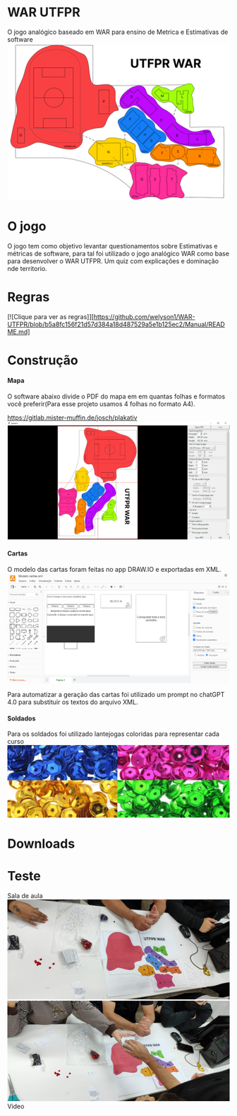 # WAR UTFPR

O jogo analógico baseado em WAR para ensino de Metrica e Estimativas de software
![Mapa](https://raw.githubusercontent.com/welyson1/WAR-UTFPR/main/Imagens/Mapa.png)

# O jogo
O jogo tem como objetivo levantar questionamentos sobre Estimativas e métricas de software, para tal foi utilizado o jogo analógico WAR como base para desenvolver o WAR UTFPR. Um quiz com explicações e dominação nde territorio.

# Regras
[![Clique para ver as regras]][https://github.com/welyson1/WAR-UTFPR/blob/b5a8fc156f21d57d384a18d487529a5e1b125ec2/Manual/README.md]

# Construção
#### Mapa
O software abaixo divide o PDF do mapa em em quantas folhas e formatos você preferir(Para esse projeto usamos 4 folhas no formato A4).

https://gitlab.mister-muffin.de/josch/plakativ
![Gerador PDF](https://raw.githubusercontent.com/welyson1/WAR-UTFPR/main/Imagens/GeradorPDF.png)

#### Cartas
O modelo das cartas foram feitas no app DRAW.IO e exportadas em XML.
![drawIO Cartas](https://raw.githubusercontent.com/welyson1/WAR-UTFPR/main/Imagens/drawIOCartas.png)

Para automatizar a geração das cartas foi utilizado um prompt no chatGPT 4.0 para substituir os textos do arquivo XML.

#### Soldados
Para os soldados foi utilizado lantejogas coloridas para representar cada curso
![Lantejolas](https://raw.githubusercontent.com/welyson1/WAR-UTFPR/main/Imagens/lantejolas.png)

# Downloads

# Teste
Sala de aula
![Sala aula](https://raw.githubusercontent.com/welyson1/WAR-UTFPR/main/Testes/Foto%20Aula%202.jpeg)
![Sala aula](https://raw.githubusercontent.com/welyson1/WAR-UTFPR/main/Testes/Foto%20Aula.jpeg)
Video
